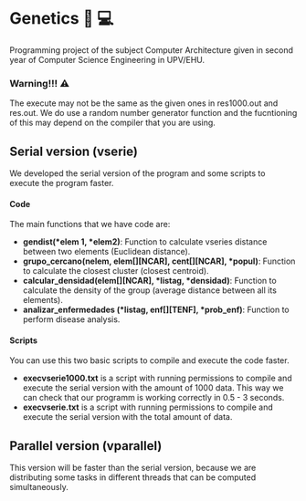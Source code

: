 # Genetics 🧬 💻
Programming project of the subject Computer Architecture given in second year of Computer Science Engineering in UPV/EHU.

### Warning!!! ⚠️
The execute may not be the same as the given ones in res1000.out and res.out. 
We do use a random number generator function and the fucntioning of this may depend on the compiler that you are using.

## Serial version (vserie)  
We developed the serial version of the program and some scripts to execute the program faster.

#### Code
The main functions that we have code are:
- **gendist(*elem 1, *elem2)**: Function to calculate vseries distance between two elements (Euclidean distance).
- **grupo_cercano(nelem, elem[][NCAR], cent[][NCAR], *popul)**: Function to calculate the closest cluster (closest centroid).
- **calcular_densidad(elem[][NCAR], *listag, *densidad)**: Function to calculate the density of the group (average distance between all its elements).
- **analizar_enfermedades (*listag, enf[][TENF], *prob_enf)**: Function to perform disease analysis.

#### Scripts
You can use this two basic scripts to compile and execute the code faster.
- **execvserie1000.txt** is a script with running permissions to compile and execute the serial version with the amount of 1000 data. This way we can check that our programm is working correctly in 0.5 - 3 seconds.
- **execvserie.txt** is a script with running permissions to compile and execute the serial version with the total amount of data.



## Parallel version (vparallel)
This version will be faster than the serial version, because we are distributing some tasks in different threads that can be computed simultaneously.
